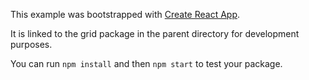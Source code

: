 This example was bootstrapped with [Create React App](https://github.com/facebook/create-react-app).

It is linked to the grid package in the parent directory for development purposes.

You can run `npm install` and then `npm start` to test your package.
